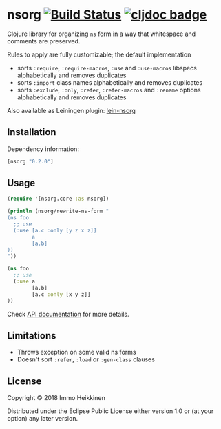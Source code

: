 # nsorg [![Build Status](https://travis-ci.org/immoh/nsorg.svg?branch=master)](https://travis-ci.org/immoh/nsorg) [![cljdoc badge](https://cljdoc.xyz/badge/nsorg/nsorg)](https://cljdoc.xyz/d/nsorg/nsorg/CURRENT)

Clojure library for organizing `ns` form in a way that whitespace and comments are preserved.

Rules to apply are fully customizable; the default implementation

* sorts `:require`, `:require-macros`, `:use` and `:use-macros` libspecs alphabetically and removes duplicates
* sorts `:import` class names alphabetically and removes duplicates
* sorts `:exclude`, `:only`, `:refer`, `:refer-macros` and `:rename` options alphabetically and removes duplicates

Also available as Leiningen plugin: [lein-nsorg](https://github.com/immoh/lein-nsorg/)


## Installation

Dependency information:

```clj
[nsorg "0.2.0"]
```

## Usage

```clj
(require '[nsorg.core :as nsorg])

(println (nsorg/rewrite-ns-form "
(ns foo
  ;; use
  (:use [a.c :only [y z x z]]
        a
        [a.b]
))
"))

(ns foo
  ;; use
  (:use a
        [a.b]
        [a.c :only [x y z]]
))
```

Check [API documentation](https://immoh.github.io/nsorg/) for more details.


## Limitations

* Throws exception on some valid ns forms
* Doesn't sort `:refer`, `:load` or `:gen-class` clauses


## License

Copyright © 2018 Immo Heikkinen

Distributed under the Eclipse Public License either version 1.0 or (at your option) any later version.
